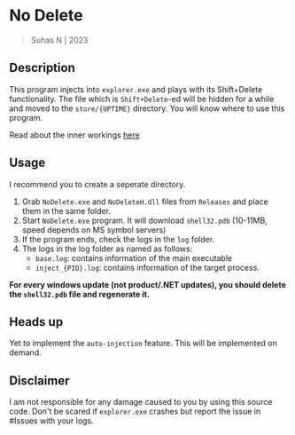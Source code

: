 # No Delete
> Suhas N | 2023

## Description
This program injects into `explorer.exe` and plays with its Shift+Delete functionality.
The file which is `Shift+Delete`-ed will be hidden for a while and moved to the `store/{UPTIME}` directory.
You will know where to use this program.

Read about the inner workings [here](https://sp1d3r.vercel.app/posts/explorer-nodelete/)

## Usage
I recommend you to create a seperate directory.
1. Grab `NoDelete.exe` and `NoDeleteH.dll` files from `Releases` and place them in the same folder.
2. Start `NoDelete.exe` program. It will download `shell32.pdb` (10-11MB, speed depends on MS symbol servers)
3. If the program ends, check the logs in the `log` folder.
4. The logs in the log folder as named as follows:
	+ `base.log`: contains information of the main executable
	+ `inject_{PID}.log`: contains information of the target process.

**For every windows update (not product/.NET updates), you should delete the `shell32.pdb` file and regenerate it.**

## Heads up
Yet to implement the `auto-injection` feature. This will be implemented on demand.

## Disclaimer
I am not responsible for any damage caused to you by using this source code.
Don't be scared if `explorer.exe` crashes but report the issue in #Issues with your logs.
